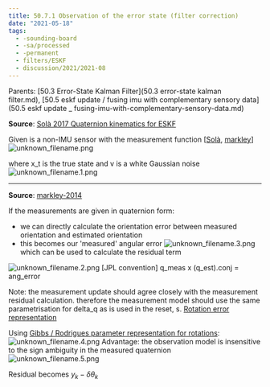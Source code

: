 ```yaml
---
title: 50.7.1 Observation of the error state (filter correction)
date: "2021-05-18"
tags:
  - -sounding-board
  - -sa/processed
  - -permanent
  - filters/ESKF
  - discussion/2021/2021-08
---
```


Parents: [50.3 Error-State Kalman Filter](50.3 error-state kalman filter.md), [50.5 eskf update / fusing imu with complementary sensory data](50.5 eskf update _ fusing-imu-with-complementary-sensory-data.md)

**Source**: [Solà 2017 Quaternion kinematics for ESKF](solà-2017-quaternion-kinematics-for-eskf.md)

Given is a non-IMU sensor with the measurement function \[[Solà](solà.md), [markley](studienarbeit/markley-2014.md)\]
![unknown_filename.png](./_resources/50.7.1_Observation_of_the_error_state_(filter_correction).resources/unknown_filename.png)

where x\_t is the true state and v is a white Gaussian noise
![unknown_filename.1.png](./_resources/50.7.1_Observation_of_the_error_state_(filter_correction).resources/unknown_filename.1.png)

---

**Source**: [markley-2014](studienarbeit/markley-2014.md)

If the measurements are given in quaternion form:

*   we can directly calculate the orientation error between measured orientation and estimated orientation
*   this becomes our 'measured' angular error ![unknown_filename.3.png](./_resources/50.7.1_Observation_of_the_error_state_(filter_correction).resources/unknown_filename.3.png) which can be used to calculate the residual term

![unknown_filename.2.png](./_resources/50.7.1_Observation_of_the_error_state_(filter_correction).resources/unknown_filename.2.png)
\[JPL convention\] q\_meas x (q\_est).conj = ang\_error

Note: the measurement update should agree closely with the measurement residual calculation. therefore the measurement model should use the same parametrisation for delta\_q as is used in the reset, s. [Rotation error representation](rotations/rotation-error-representation.md)

Using [Gibbs / Rodrigues parameter representation for rotations](rotations/gibbs-rodrigues-parameter.md):  
![unknown_filename.4.png](./_resources/50.7.1_Observation_of_the_error_state_(filter_correction).resources/unknown_filename.4.png)
Advantage: the observation model is insensitive to the sign ambiguity in the measured quaternion
![unknown_filename.5.png](./_resources/50.7.1_Observation_of_the_error_state_(filter_correction).resources/unknown_filename.5.png)

Residual becomes $y_k - \delta\theta_k$

